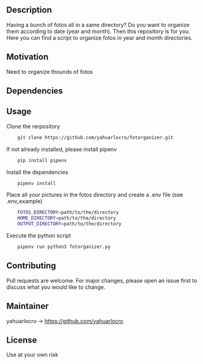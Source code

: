## Description
Having a bunch of fotos all in a same directory? Do you want to organize them according to date (year and month). Then this repository is for you. Here you can find a script to organize fotos in year and month directories.

## Motivation
Need to organize thounds of fotos

## Dependencies

## Usage

Clone the rerpository 
```bash
    git clone https://github.com/yahuarlocro/fotorganizer.git
```

If not already installed, please install pipenv
```bash
    pip install pipenv
```

Install the dependencies
```bash
    pipenv install
```

Place all your pictures in the fotos directory and create a .env file (see .env_example)
```bash
    FOTOS_DIRECTORY=path/to/the/directory
    HOME_DIRECTORY=path/to/the/directory
    OUTPUT_DIRECTORY=path/to/the/directory
```

Execute the python script
```bash
    pipenv run python3 fotorganizer.py
```


## Contributing
Pull requests are welcome. For major changes, please open an issue first to discuss what you would like to change.

## Maintainer
yahuarlocro -> https://github.com/yahuarlocro

## License
Use at your own risk